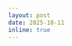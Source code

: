 ```yaml
---
layout: post 
date: 2025-10-11
inline: true 
--- 
```


<!--You can join our Telegram group using this [link](https://t.me/Stochastic_Fall_2024) 💬. -->
